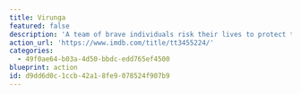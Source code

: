 ```yaml
---
title: Virunga
featured: false
description: 'A team of brave individuals risk their lives to protect the last mountain gorillas.'
action_url: 'https://www.imdb.com/title/tt3455224/'
categories:
  - 49f0ae64-b03a-4d50-bbdc-edd765ef4500
blueprint: action
id: d9dd6d0c-1ccb-42a1-8fe9-078524f907b9
---
```

